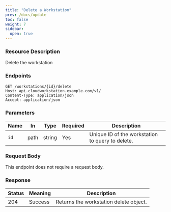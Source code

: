 ```yaml
---
title: "Delete a Workstation"
prev: /docs/update
toc: false
weight: 7
sidebar:
  open: true
---
```

### Resource Description
Delete the workstation

### Endpoints

```properties
GET /workstations/{id}/delete
Host: api.cloudworkstation.example.com/v1/
Content-Type: application/json
Accept: application/json
```
### Parameters
| Name | In   | Type   | Required | Description                             |
| ---- | ---- | ------ | -------- | --------------------------------------- |
| `id` | path | string | Yes      | Unique ID of the workstation to query to delete. |

### Request Body
This endpoint does not require a request body.

### Response
| Status | Meaning               | Description                                      |
|--------|-----------------------|--------------------------------------------------|
| 204    | Success               | Returns the workstation delete object.             |